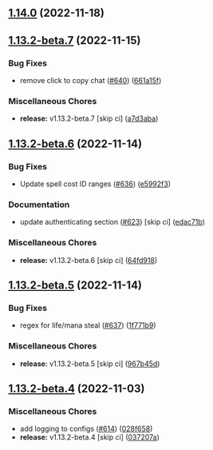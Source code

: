 ## [1.14.0](https://github.com/Wynntils/Wynntils/compare/v1.13.2-beta.7...v1.14.0) (2022-11-18)

## [1.13.2-beta.7](https://github.com/Wynntils/Wynntils/compare/v1.13.2-beta.6...v1.13.2-beta.7) (2022-11-15)


### Bug Fixes

* remove click to copy chat ([#640](https://github.com/Wynntils/Wynntils/issues/640)) ([661a15f](https://github.com/Wynntils/Wynntils/commit/661a15fb440cb07d025dc3f2ba7137fa8d1a9238))


### Miscellaneous Chores

* **release:** v1.13.2-beta.7 [skip ci] ([a7d3aba](https://github.com/Wynntils/Wynntils/commit/a7d3aba56897a8b966bed0665f37ea4c67fa3e55))

## [1.13.2-beta.6](https://github.com/Wynntils/Wynntils/compare/v1.13.2-beta.5...v1.13.2-beta.6) (2022-11-14)


### Bug Fixes

* Update spell cost ID ranges ([#636](https://github.com/Wynntils/Wynntils/issues/636)) ([e5992f3](https://github.com/Wynntils/Wynntils/commit/e5992f385579ff6aeaac85fc42f7b02e2b204120))


### Documentation

* update authenticating section ([#623](https://github.com/Wynntils/Wynntils/issues/623)) [skip ci] ([edac71b](https://github.com/Wynntils/Wynntils/commit/edac71b1fbea378ae50cfa0c8b994c9acf6e98e7))


### Miscellaneous Chores

* **release:** v1.13.2-beta.6 [skip ci] ([64fd918](https://github.com/Wynntils/Wynntils/commit/64fd918574b5d2b3f176b9ac1b3648f30bd75287))

## [1.13.2-beta.5](https://github.com/Wynntils/Wynntils/compare/v1.13.2-beta.4...v1.13.2-beta.5) (2022-11-14)


### Bug Fixes

* regex for life/mana steal ([#637](https://github.com/Wynntils/Wynntils/issues/637)) ([1f771b9](https://github.com/Wynntils/Wynntils/commit/1f771b9d1c43c4f4872b989a535bd9b0c3753970))


### Miscellaneous Chores

* **release:** v1.13.2-beta.5 [skip ci] ([967b45d](https://github.com/Wynntils/Wynntils/commit/967b45d46116f7be7ae66660eb3227495118163f))

## [1.13.2-beta.4](https://github.com/Wynntils/Wynntils/compare/v1.13.2-beta.3...v1.13.2-beta.4) (2022-11-03)


### Miscellaneous Chores

* add logging to configs ([#614](https://github.com/Wynntils/Wynntils/issues/614)) ([028f658](https://github.com/Wynntils/Wynntils/commit/028f6582ed2123bc030e332c1672fdc82dba1bef))
* **release:** v1.13.2-beta.4 [skip ci] ([037207a](https://github.com/Wynntils/Wynntils/commit/037207a54bac7fa70921f54291eda8d7a3b6c7b5))


